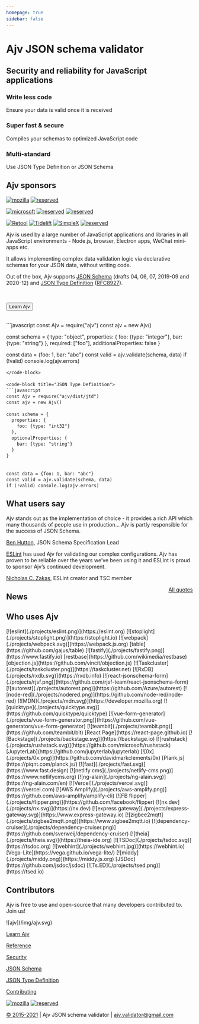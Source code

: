 ```yaml
---
homepage: true
sidebar: false
---
```


<HeroSection>

# Ajv JSON schema validator

## Security and reliability for JavaScript applications

<Features>
<Feature type="less-code" link="/guide/why-ajv.html#write-less-code">

### Write less code

Ensure your data is valid once it is received

</Feature>
<Feature type="fast-secure" link="/guide/why-ajv.html#super-fast-secure">

### Super fast & secure

Compiles your schemas to optimized JavaScript code

</Feature>

<Feature type="multi-spec" link="/guide/why-ajv.html#multi-standard">

### Multi-standard

Use JSON Type Definition or JSON Schema

</Feature>
</Features>

<Sponsors level="platinum">

## Ajv sponsors

[![mozilla](/img/mozilla.svg)](https://www.mozilla.org)
[![reserved](/img/reserved.svg)](https://opencollective.com/ajv)

</Sponsors>

<Sponsors level="gold">

[![microsoft](/img/microsoft.png)](https://opensource.microsoft.com)
[![reserved](/img/reserved.svg)](https://opencollective.com/ajv)
[![reserved](/img/reserved.svg)](https://opencollective.com/ajv)

</Sponsors>

<Sponsors level="bronze">

[![Retool](/img/retool.svg)](https://retool.com/?utm_source=sponsor&utm_campaign=ajv)
[![Tidelift](/img/tidelift.svg)](https://tidelift.com/subscription/pkg/npm-ajv?utm_source=npm-ajv&utm_medium=referral&utm_campaign=enterprise)
[![SimpleX](/img/simplex.svg)](https://github.com/simplex-chat/simplex-chat)
[![reserved](/img/reserved.svg)](https://opencollective.com/ajv)

</Sponsors>

</HeroSection>

<HomeSection>
<Columns>
<Column side="left">

Ajv is used by a large number of JavaScript applications and libraries in all JavaScript environments - Node.js, browser, Electron apps, WeChat mini-apps etc.

It allows implementing complex data validation logic via declarative schemas for your JSON data, without writing code.

Out of the box, Ajv supports [JSON Schema](./json-schema.md) (drafts 04, 06, 07, 2019-09 and 2020-12) and [JSON Type Definition](./json-type-definition.md) ([RFC8927](https://datatracker.ietf.org/doc/rfc8927/)).

<br/>

<Button link="/guide/getting-started.html">Learn Ajv</Button>

<br/>

</Column>

<Column side="right">
<code-group>
<code-block title="JSON Schema">
```javascript
const Ajv = require("ajv")
const ajv = new Ajv()

const schema = {
  type: "object",
  properties: {
    foo: {type: "integer"},
    bar: {type: "string"}
  },
  required: ["foo"],
  additionalProperties: false
}

const data = {foo: 1, bar: "abc"}
const valid = ajv.validate(schema, data)
if (!valid) console.log(ajv.errors)
```
</code-block>

<code-block title="JSON Type Definition">
```javascript
const Ajv = require("ajv/dist/jtd")
const ajv = new Ajv()

const schema = {
  properties: {
    foo: {type: "int32"}
  },
  optionalProperties: {
    bar: {type: "string"}
  }
}


const data = {foo: 1, bar: "abc"}
const valid = ajv.validate(schema, data)
if (!valid) console.log(ajv.errors)
```
</code-block>
</code-group>
</Column>
</Columns>
</HomeSection>

<HomeSection section="testimonials">

## What users say

<Testimonials>
<Testimonial color="green">

Ajv stands out as the implementation of choice - it provides a rich API which many thousands of people use in production... Ajv is partly responsible for the success of JSON Schema.

[Ben Hutton](https://github.com/relequestual), JSON Schema Specification Lead

</Testimonial>

<Testimonial color="blue">

[ESLint](https://eslint.org/) has used Ajv for validating our complex configurations. Ajv has proven to be reliable over the years we’ve been using it and ESLint is proud to sponsor Ajv’s continued development.

[Nicholas C. Zakas](https://github.com/nzakas), ESLint creator and TSC member

</Testimonial>
</Testimonials>

<span style="float:right;">[All quotes](./testimonials.md)</span>

</HomeSection>

<HomeSection>

## News

<NewsHome/>

</HomeSection>

<HomeSection>

## Who uses Ajv

<Projects>
[![eslint](./projects/eslint.png)](https://eslint.org)
[![stoplight](./projects/stoplight.png)](https://stoplight.io)
[![webpack](./projects/webpack.svg)](https://webpack.js.org)
[table](https://github.com/gajus/table)
[![fastify](./projects/fastify.png)](https://www.fastify.io)
[restbase](https://github.com/wikimedia/restbase)
[objection.js](https://github.com/vincit/objection.js)
[![Taskcluster](./projects/taskcluster.png)](https://taskcluster.net)
[![RxDB](./projects/rxdb.svg)](https://rxdb.info)
[![react-jsonschema-form](./projects/rjsf.png)](https://github.com/rjsf-team/react-jsonschema-form)
[![autorest](./projects/autorest.png)](https://github.com/Azure/autorest)
[![node-red](./projects/nodered.png)](https://github.com/node-red/node-red)
[![MDN](./projects/mdn.svg)](https://developer.mozilla.org)
[![quicktype](./projects/quicktype.svg)](https://github.com/quicktype/quicktype)
[![vue-form-generator](./projects/vue-form-generator.png)](https://github.com/vue-generators/vue-form-generator)
[![teambit](./projects/teambit.png)](https://github.com/teambit/bit)
[React Page](https://react-page.github.io)
[![Backstage](./projects/backstage.svg)](https://backstage.io)
[![rushstack](./projects/rushstack.svg)](https://github.com/microsoft/rushstack)
[JupyterLab](https://github.com/jupyterlab/jupyterlab)
[![0x](./projects/0x.png)](https://github.com/davidmarkclements/0x)
[Plank.js](https://piqnt.com/planck.js/)
[![fast](./projects/fast.svg)](https://www.fast.design)
[![netlify cms](./projects/netlify-cms.png)](https://www.netlifycms.org)
[![ng-alain](./projects/ng-alain.svg)](https://ng-alain.com/en)
[![Vercel](./projects/vercel.svg)](https://vercel.com)
[![AWS Amplify](./projects/aws-amplify.png)](https://github.com/aws-amplify/amplify-cli)
[![FB flipper](./projects/flipper.png)](https://github.com/facebook/flipper)
[![nx.dev](./projects/nx.svg)](https://nx.dev)
[![express gateway](./projects/express-gateway.svg)](https://www.express-gateway.io)
[![zigbee2mqtt](./projects/zigbee2mqtt.png)](https://www.zigbee2mqtt.io)
[![dependency-cruiser](./projects/dependency-cruiser.png)](https://github.com/sverweij/dependency-cruiser)
[![theia](./projects/theia.svg)](https://theia-ide.org)
[![TSDoc](./projects/tsdoc.svg)](https://tsdoc.org)
[![webhint](./projects/webhint.jpg)](https://webhint.io)
[Vega-Lite](https://vega.github.io/vega-lite/)
[![middy](./projects/middy.png)](https://middy.js.org)
[JSDoc](https://github.com/jsdoc/jsdoc)
[![Ts.ED](./projects/tsed.png)](https://tsed.io)

</Projects>
</HomeSection>

<HomeSection section="contributors">

## Contributors

Ajv is free to use and open-source that many developers contributed to. Join us!

<Contributors />

</HomeSection>

<HomeSection section="footer">

<FooterColumns>
<FooterColumn type="ajv">
![ajv](/img/ajv.svg)

</FooterColumn>

<FooterColumn type="links">

[Learn Ajv](./guide/getting-started.md)

[Reference](./api.md)

[Security](./security.md)

</FooterColumn>

<FooterColumn type="links">

[JSON Schema](./json-schema.md)

[JSON Type Definition](./json-type-definition.md)

[Contributing](./contributing.md)

</FooterColumn>

<FooterColumn type="sponsors">

[![mozilla](/img/mozilla.svg)](https://www.mozilla.org)
[![reserved](/img/reserved.svg)](https://opencollective.com/ajv)

</FooterColumn>
</FooterColumns>

[&copy; 2015-2021](./license.md) | Ajv JSON schema validator | [ajv.validator@gmail.com](mailto:ajv.validator@gmail.com)

</HomeSection>
